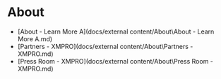 # About

* [About - Learn More A](docs/external content/About\About - Learn More A.md)
* [Partners - XMPRO](docs/external content/About\Partners - XMPRO.md)
* [Press Room - XMPRO](docs/external content/About\Press Room - XMPRO.md)
